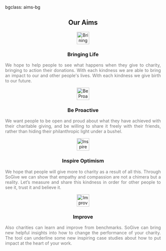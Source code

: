 bgclass: aims-bg

<div class="aims-bg">
</div>

<div class="col-md-12">
		<center>
		<h2>Our Aims</h2>
		</center>
</div>
<div class="col-md-12">
	<div class="col-md-3">
		<center>
			<img src="img/icons/life.png" style="width:40px" alt="Brining Life" title="Brining Life">		
			<h3>Bringing Life</h3>
		</center>
		<p style="text-align:justify; color:#777; font-size:14px;">
		We hope to help people to see what happens when they give to charity, bringing to action their donations. With each kindness we are able to bring an impact to our and other people's  lives. With each kindness we give birth to our future.
		</p>
	</div>
    <div class="col-md-3">
    	<center>
    		<img src="img/icons/proactive.png" style="width:40px" alt="Be Proactive" title="Be Proactive">
    		<h3>Be Proactive</h3>
    	</center>
    	<p style="text-align:justify; color:#777; font-size:14px;">
    	We want people to be open and proud about what they have achieved with their charitable giving, and be willing to share it freely with their friends, rather than hiding their philanthropic light under a bushel.
    	</p>
    </div>
    <div class="col-md-3">
    	<center>
    		<img src="img/icons/optimism.png" style="width:40px" alt="Inspire Optimism" title="Inspire Optimism">
    		<h3>Inspire Optimism</h3>
    	</center>
    	<p style="text-align:justify; color:#777; font-size:14px;">
    	We hope that people will give more to charity as a result of all this. Through SoGive we can show that empathy and compassion are not a chimera but a reality. Let’s measure and share this kindness in order for other people to see it, trust it and believe it.
    	</p>
    </div>
    <div class="col-md-3">
    	<center>
    		<img src="img/icons/improve.png" style="width:40px" alt="Improve" title="Improve">
    		<h3>Improve</h3>
    	</center>
    	<p style="text-align:justify; color:#777; font-size:14px;">
    	Also charities can learn and improve from benchmarks. SoGive can bring new helpful insights into how to change the  performance of your charity.  The tool can underline some new inspiring case studies about how to put impact at the heart of your work.
    	</p>
    </div>
</div>